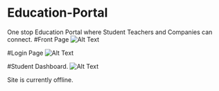 # Education-Portal
One stop Education Portal where Student Teachers and Companies can connect.
#Front Page
![Alt Text](https://github.com/shreyasgangwar/Education-Portal/blob/master/images/front.gif)

#Login Page
![Alt Text](https://github.com/shreyasgangwar/Education-Portal/blob/master/images/login.PNG)

#Student Dashboard.
![Alt Text](https://github.com/shreyasgangwar/Education-Portal/blob/master/images/student%20Dashboard.PNG)

Site is currently offline.
